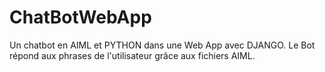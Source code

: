 # ChatBotWebApp


Un chatbot en AIML et PYTHON dans une Web App avec DJANGO.
Le Bot répond aux phrases de l'utilisateur grâce aux fichiers AIML.